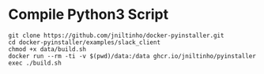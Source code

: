 # Compile Python3 Script

```shell
git clone https://github.com/jniltinho/docker-pyinstaller.git
cd docker-pyinstaller/examples/slack_client
chmod +x data/build.sh
docker run --rm -ti -v $(pwd)/data:/data ghcr.io/jniltinho/pyinstaller exec ./build.sh
```
